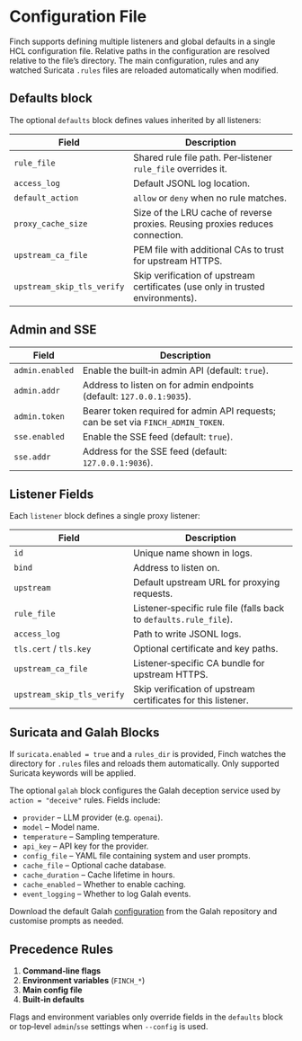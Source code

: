 # Configuration File

Finch supports defining multiple listeners and global defaults in a single HCL configuration file. Relative paths in the configuration are resolved relative to the file’s directory. The main configuration, rules and any watched Suricata `.rules` files are reloaded automatically when modified.

## Defaults block

The optional `defaults` block defines values inherited by all listeners:

| Field                      | Description                                                                   |
|---------------------------|--------------------------------------------------------------------------------|
| `rule_file`               | Shared rule file path.  Per‑listener `rule_file` overrides it.                 |
| `access_log`              | Default JSONL log location.                                                    |
| `default_action`          | `allow` or `deny` when no rule matches.                                        |
| `proxy_cache_size`        | Size of the LRU cache of reverse proxies.  Reusing proxies reduces connection. |
| `upstream_ca_file`        | PEM file with additional CAs to trust for upstream HTTPS.                      |
| `upstream_skip_tls_verify`| Skip verification of upstream certificates (use only in trusted environments). |

## Admin and SSE

| Field          | Description                                                                       |
|----------------|-----------------------------------------------------------------------------------|
| `admin.enabled`| Enable the built‑in admin API (default: `true`).                                  |
| `admin.addr`   | Address to listen on for admin endpoints (default: `127.0.0.1:9035`).             |
| `admin.token`  | Bearer token required for admin API requests; can be set via `FINCH_ADMIN_TOKEN`. |
| `sse.enabled`  | Enable the SSE feed (default: `true`).                                            |
| `sse.addr`     | Address for the SSE feed (default: `127.0.0.1:9036`).                             |

## Listener Fields

Each `listener` block defines a single proxy listener:

| Field                       | Description                                                       |
|-----------------------------|-------------------------------------------------------------------|
| `id`                        | Unique name shown in logs.                                        |
| `bind`                      | Address to listen on.                                             |
| `upstream`                  | Default upstream URL for proxying requests.                       |
| `rule_file`                 | Listener‑specific rule file (falls back to `defaults.rule_file`). |
| `access_log`                | Path to write JSONL logs.                                         |
| `tls.cert` / `tls.key`      | Optional certificate and key paths.                               |
| `upstream_ca_file`          | Listener‑specific CA bundle for upstream HTTPS.                   |
| `upstream_skip_tls_verify`  | Skip verification of upstream certificates for this listener.     |

## Suricata and Galah Blocks

If `suricata.enabled = true` and a `rules_dir` is provided, Finch watches the directory for `.rules` files and reloads them automatically. Only supported Suricata keywords will be applied.

The optional `galah` block configures the Galah deception service used by `action = "deceive"` rules. Fields include:

- `provider` – LLM provider (e.g. `openai`).
- `model` – Model name.
- `temperature` – Sampling temperature.
- `api_key` – API key for the provider.
- `config_file` – YAML file containing system and user prompts.
- `cache_file` – Optional cache database.
- `cache_duration` – Cache lifetime in hours.
- `cache_enabled` – Whether to enable caching.
- `event_logging` – Whether to log Galah events.

Download the default Galah [configuration](https://github.com/0x4D31/galah/blob/main/config/config.yaml) from the Galah repository and customise prompts as needed.

## Precedence Rules

1. **Command‑line flags**
2. **Environment variables** (`FINCH_*`)
3. **Main config file**
4. **Built‑in defaults**

Flags and environment variables only override fields in the `defaults` block or top‑level `admin`/`sse` settings when `--config` is used.
